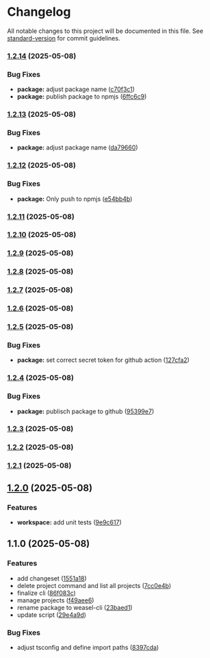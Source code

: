 # Changelog

All notable changes to this project will be documented in this file. See [standard-version](https://github.com/conventional-changelog/standard-version) for commit guidelines.

### [1.2.14](https://github.com/weasel-scripts/weasel-cli/compare/v1.2.13...v1.2.14) (2025-05-08)


### Bug Fixes

* **package:** adjust package name ([c70f3c1](https://github.com/weasel-scripts/weasel-cli/commit/c70f3c17c27f3a848f8b8a2bc2d5385fd5772023))
* **package:** publish package to npmjs ([6ffc6c9](https://github.com/weasel-scripts/weasel-cli/commit/6ffc6c96720349e0d059672972320cd680f80444))

### [1.2.13](https://github.com/weasel-scripts/weasel-cli/compare/v1.2.12...v1.2.13) (2025-05-08)


### Bug Fixes

* **package:** adjust package name ([da79660](https://github.com/weasel-scripts/weasel-cli/commit/da79660768114cd87096a0a01e0635500bb92ce9))

### [1.2.12](https://github.com/weasel-scripts/weasel-cli/compare/v1.2.11...v1.2.12) (2025-05-08)


### Bug Fixes

* **package:** Only push to npmjs ([e54bb4b](https://github.com/weasel-scripts/weasel-cli/commit/e54bb4b5d6c4953908b801ef1ff3f9cae204c0df))

### [1.2.11](https://github.com/weasel-scripts/weasel-cli/compare/v1.2.10...v1.2.11) (2025-05-08)

### [1.2.10](https://github.com/weasel-scripts/weasel-cli/compare/v1.2.9...v1.2.10) (2025-05-08)

### [1.2.9](https://github.com/weasel-scripts/weasel-cli/compare/v1.2.8...v1.2.9) (2025-05-08)

### [1.2.8](https://github.com/weasel-scripts/weasel-cli/compare/v1.2.7...v1.2.8) (2025-05-08)

### [1.2.7](https://github.com/weasel-scripts/weasel-cli/compare/v1.2.6...v1.2.7) (2025-05-08)

### [1.2.6](https://github.com/weasel-scripts/weasel-cli/compare/v1.2.5...v1.2.6) (2025-05-08)

### [1.2.5](https://github.com/jonathansigg/weasel-cli/compare/v1.2.4...v1.2.5) (2025-05-08)


### Bug Fixes

* **package:** set correct secret token for github action ([127cfa2](https://github.com/jonathansigg/weasel-cli/commit/127cfa2b6d70f2b1d78907145b46e39badaa5d1c))

### [1.2.4](https://github.com/jonathansigg/weasel-cli/compare/v1.2.3...v1.2.4) (2025-05-08)


### Bug Fixes

* **package:** publisch package to github ([95399e7](https://github.com/jonathansigg/weasel-cli/commit/95399e746486db2fbd5442427125f8ce562eeb02))

### [1.2.3](https://github.com/jonathansigg/weasel-cli/compare/v1.2.2...v1.2.3) (2025-05-08)

### [1.2.2](https://github.com/jonathansigg/weasel-cli/compare/v1.2.1...v1.2.2) (2025-05-08)

### [1.2.1](https://github.com/jonathansigg/weasel-cli/compare/v1.2.0...v1.2.1) (2025-05-08)

## [1.2.0](https://github.com/jonathansigg/weasel-cli/compare/v1.1.0...v1.2.0) (2025-05-08)


### Features

* **workspace:** add unit tests ([9e9c617](https://github.com/jonathansigg/weasel-cli/commit/9e9c6174d3804f9910655262cb7fd17ac57522e6))

## 1.1.0 (2025-05-08)


### Features

* add changeset ([1551a18](https://github.com/jonathansigg/weasel-cli/commit/1551a18aaa6bca76738d0d7266657a7901d8cb20))
* delete project command and list all projects ([7cc0e4b](https://github.com/jonathansigg/weasel-cli/commit/7cc0e4b8b1841f50ba213609f4e546a997280498))
* finalize cli ([86f083c](https://github.com/jonathansigg/weasel-cli/commit/86f083cab6a59020e1efc7c4d731008973df2ec8))
* manage projects ([f49aee6](https://github.com/jonathansigg/weasel-cli/commit/f49aee671ff2b3cee5bdb09734f50e5ce37e0389))
* rename package to weasel-cli ([23baed1](https://github.com/jonathansigg/weasel-cli/commit/23baed1e3d6e0cec272f3c4fea9b077f0ec419f9))
* update script ([29e4a9d](https://github.com/jonathansigg/weasel-cli/commit/29e4a9d479aef9ca7173427d09c7e44cd1c51902))


### Bug Fixes

* adjust tsconfig and define import paths ([8397cda](https://github.com/jonathansigg/weasel-cli/commit/8397cdab67bd6113471789371fbcbed1494d6d8d))
